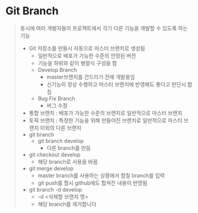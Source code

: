 # Git Branch

> 동시에 여러 개발자들이 프로젝트에서 각기 다른 기능을 개발할 수 있도록 하는 기능
>
> * Git 저장소를 만들시 자동으로 마스터 브랜치로 생성됨
>   * 일반적으로 배포가 가능한 수준의 안정된 버전
>   * 기능을 하위와 같이 병렬식 구성을 함
>   * Develop Branch
>     * master브랜치를 건드리기 전에 개발용임
>     * 신기능이 정상 수행하고 마스터 브랜치에 반영해도 좋다고 판단시 합침
>   * Bug Fix Branch
>     * 버그 수정
> * 통합 브랜치 : 배포가 가능한 수준의 브랜치로 일반적으로 마스터 브랜치
> * 토픽 브랜치 : 특정한 기능을 위해 만들어진 브랜치로 일반적으로 마스터 브랜치 이외의 다른 브랜치
> * git branch
>   * git branch develop
>     * 다른 branch를 만듬
> * git checkout develop
>   * 해당 branch로 사용을 바꿈
> * git merge develop
>   * master branch를 사용하는 상황에서 합칠 branch를 입력
>   * git push를 할시 github에도 합쳐진 내용이 반영됨
> * git branch -d develop
>   * -d <삭제할 브랜치 명>
>   * 해당 branch를 제거합니다